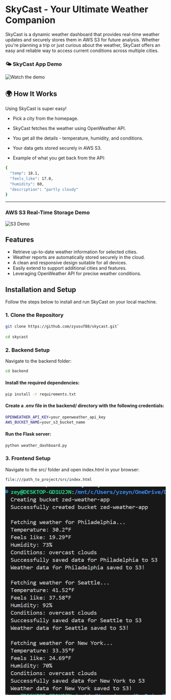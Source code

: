 # SkyCast - Your Ultimate Weather Companion

 SkyCast is a dynamic weather dashboard that provides real-time weather updates and securely stores them in AWS S3 for future analysis. Whether you're planning a trip or just curious about the weather, SkyCast offers an easy and reliable way to access current conditions across multiple cities.


 ### 🌤️ SkyCast App Demo

![Watch the demo](https://github.com/user-attachments/assets/673b94b8-063a-469b-935d-59606f632f69)

## 🌍 How It Works

Using SkyCast is super easy!

- Pick a city from the homepage.

- SkyCast fetches the weather using OpenWeather API.

- You get all the details - temperature, humidity, and conditions.

- Your data gets stored securely in AWS S3.

- Example of what you get back from the API:
```bash 
{
  "temp": 18.1,
  "feels_like": 17.0,
  "humidity": 60,
  "description": "partly cloudy"
}

```

---

###  AWS S3 Real-Time Storage Demo

![S3 Demo](https://github.com/user-attachments/assets/922f717a-0d29-483b-98a1-c7493d41401a)


## Features

-  Retrieve up-to-date weather information for selected cities.
- Weather reports are automatically stored securely in the cloud.
- A clean and responsive design suitable for all devices.
-  Easily extend to support additional cities and features.
- Leveraging OpenWeather API for precise weather conditions.


##  Installation and Setup

Follow the steps below to install and run SkyCast on your local machine.

 ### 1. Clone the Repository

```bash 
git clone https://github.com/zyusuf88/skycast.git`

cd skycast
```

### 2. Backend Setup

Navigate to the backend folder:

```bash
cd backend
```

#### Install the required dependencies:

```bash 
pip install -r requirements.txt
```

#### Create a .env file in the backend/ directory with the following credentials:

```bash
OPENWEATHER_API_KEY=your_openweather_api_key
AWS_BUCKET_NAME=your_s3_bucket_name
```

#### Run the Flask server:

```bash
python weather_dashboard.py
```

### 3. Frontend Setup

Navigate to the src/ folder and open index.html in your browser:
```bash
file:///path_to_project/src/index.html
```
![](./src/images/cli.png)





















